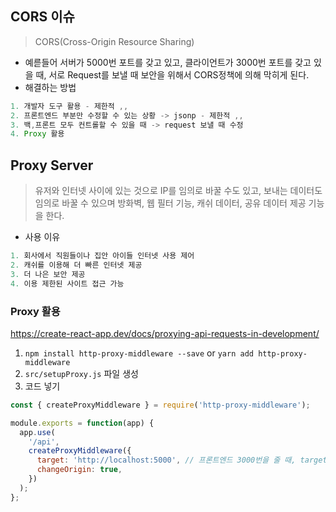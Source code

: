 ## CORS 이슈
> CORS(Cross-Origin Resource Sharing)
- 예륻들어 서버가 5000번 포트를 갖고 있고, 클라이언트가 3000번 포트를 갖고 있을 때, 서로 Request를 보낼 때 보안을 위해서 CORS정책에 의해 막히게 된다.
- 해결하는 방법
```jsx
1. 개발자 도구 활용 - 제한적 ,,
2. 프론트엔드 부분만 수정할 수 있는 상황 -> jsonp - 제한적 ,,
3. 백,프론트 모두 컨트롤할 수 있을 때 -> request 보낼 때 수정 
4. Proxy 활용
```
## Proxy Server
> 유저와 인터넷 사이에 있는 것으로 IP를 임의로 바꿀 수도 있고, 보내는 데이터도 임의로 바꿀 수 있으며 방화벽, 웹 필터 기능, 캐쉬 데이터, 공유 데이터 제공 기능을 한다.
- 사용 이유
```jsx
1. 회사에서 직원들이나 집안 아이들 인터넷 사용 제어
2. 캐쉬를 이용해 더 빠른 인터넷 제공
3. 더 나은 보안 제공
4. 이용 제한된 사이트 접근 가능
```

### Proxy 활용
https://create-react-app.dev/docs/proxying-api-requests-in-development/
1. ```npm install http-proxy-middleware --save``` or ```yarn add http-proxy-middleware```
2. ```src/setupProxy.js``` 파일 생성
3. 코드 넣기
```jsx
const { createProxyMiddleware } = require('http-proxy-middleware');

module.exports = function(app) {
  app.use(
    '/api',
    createProxyMiddleware({
      target: 'http://localhost:5000', // 프론트엔드 3000번을 줄 때, target을 5000으로 주겠다.
      changeOrigin: true,
    })
  );
};
```
